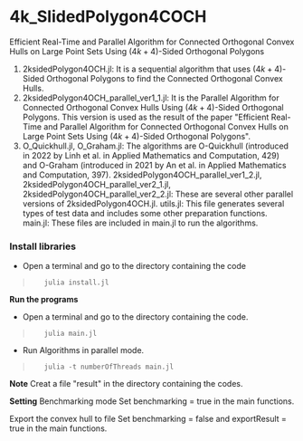 # 4k_SlidedPolygon4COCH
Efficient Real-Time and Parallel Algorithm for Connected Orthogonal Convex Hulls on Large Point Sets Using $(4k+4)$-Sided Orthogonal Polygons


1. 2ksidedPolygon4OCH.jl: It is a sequential algorithm that uses $(4k+4)$-Sided Orthogonal Polygons to find the Connected Orthogonal Convex Hulls.
2. 2ksidedPolygon4OCH_parallel_ver1_1.jl: It is the Parallel Algorithm for Connected Orthogonal Convex Hulls Using $(4k+4)$-Sided Orthogonal Polygons. This version is used as the result of the paper "Efficient Real-Time and Parallel Algorithm for Connected Orthogonal Convex Hulls on Large Point Sets Using $(4k+4)$-Sided Orthogonal Polygons".
3. O_Quickhull.jl, O_Graham.jl: The algorithms are O-Quickhull (introduced in 2022 by Linh et al. in Applied Mathematics and Computation, 429) and O-Graham (introduced in 2021 by An et al. in Applied Mathematics and Computation, 397).
2ksidedPolygon4OCH_parallel_ver1_2.jl, 2ksidedPolygon4OCH_parallel_ver2_1.jl, 2ksidedPolygon4OCH_parallel_ver2_2.jl: These are several other parallel versions of 2ksidedPolygon4OCH.jl.
utils.jl: This file generates several types of test data and includes some other preparation functions.
main.jl: These files are included in main.jl to run the algorithms.

### Install libraries
- Open a terminal and go to the directory containing the code
>        julia install.jl

**Run the programs**
- Open a terminal and go to the directory containing the code.
>        julia main.jl

- Run Algorithms in parallel mode.
>        julia -t numberOfThreads main.jl

**Note**
Creat a file "result" in the directory containing the codes.

**Setting**
Benchmarking mode
Set benchmarking = true in the main functions.

Export the convex hull to file
Set benchmarking = false and exportResult = true in the main functions.
